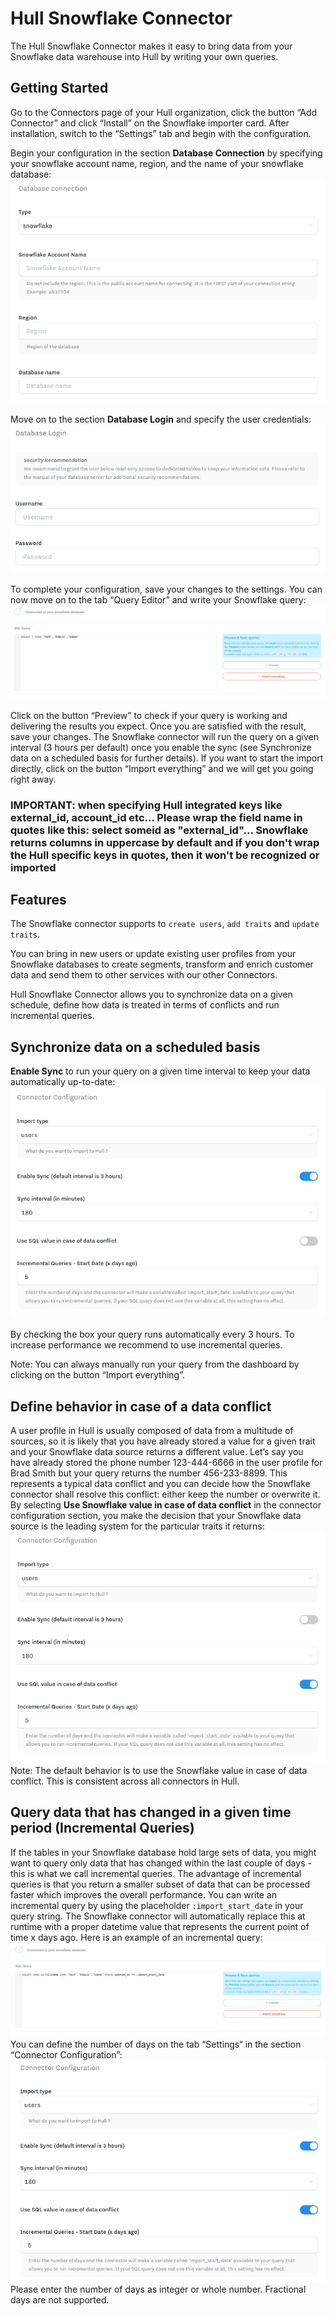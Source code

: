 # Hull Snowflake Connector

The Hull Snowflake Connector makes it easy to bring data from your Snowflake data warehouse into Hull by writing your own queries.

## Getting Started

Go to the Connectors page of your Hull organization, click the button “Add Connector” and click “Install” on the Snowflake importer card. After installation, switch to the “Settings” tab and begin with the configuration.

Begin your configuration in the section **Database Connection** by specifying your snowflake account name, region, and the name of your snowflake database:
![Getting Started Step 1](./docs/gettingstarted01.png)

Move on to the section **Database Login** and specify the user credentials:
![Getting Started Step 2](./docs/gettingstarted02.png)

To complete your configuration, save your changes to the settings. You can now move on to the tab “Query Editor” and write your Snowflake query:
![Getting Started Step 3](./docs/gettingstarted03.png)

Click on the button “Preview” to check if your query is working and delivering the results you expect. Once you are satisfied with the result, save your changes. The Snowflake connector will run the query on a given interval (3 hours per default) once you enable the sync (see Synchronize data on a scheduled basis for further details). If you want to start the import directly, click on the button “Import everything” and we will get you going right away.

### IMPORTANT: when specifying Hull integrated keys like external_id, account_id etc... Please wrap the field name in quotes like this: select someid as "external_id"... Snowflake returns columns in uppercase by default and if you don't wrap the Hull specific keys in quotes, then it won't be recognized or imported

## Features

The Snowflake connector supports to `create users`, `add traits` and `update traits`.

You can bring in new users or update existing user profiles from your Snowflake databases to create segments, transform and enrich customer data and send them to other services with our other Connectors.

Hull Snowflake Connector allows you to synchronize data on a given schedule, define how data is treated in terms of conflicts and run incremental queries.

## Synchronize data on a scheduled basis

**Enable Sync** to run your query on a given time interval to keep your data automatically up-to-date:
![Synchronize Data](./docs/syncschedule01.png)

By checking the box your query runs automatically every 3 hours. To increase performance we recommend to use incremental queries.

Note: You can always manually run your query from the dashboard by clicking on the button “Import everything”.

## Define behavior in case of a data conflict

A user profile in Hull is usually composed of data from a multitude of sources, so it is likely that you have already stored a value for a given trait and your Snowflake data source returns a different value. Let’s say you have already stored the phone number 123-444-6666 in the user profile for Brad Smith but your query returns the number 456-233-8899. This represents a typical data conflict and you can decide how the Snowflake connector shall resolve this conflict: either keep the number or overwrite it. By selecting **Use Snowflake value in case of data conflict** in the connector configuration section, you make the decision that your Snowflake data source is the leading system for the particular traits it returns:
![Handle Data Conflicts](./docs/dataconflict01.png)
Note: The default behavior is to use the Snowflake value in case of data conflict. This is consistent across all connectors in Hull.

## Query data that has changed in a given time period (Incremental Queries)

If the tables in your Snowflake database hold large sets of data, you might want to query only data that has changed within the last couple of days - this is what we call incremental queries. The advantage of incremental queries is that you return a smaller subset of data that can be processed faster which improves the overall performance. You can write an incremental query by using the placeholder `:import_start_date` in your query string. The Snowflake connector will automatically replace this at runtime with a proper datetime value that represents the current point of time x days ago. Here is an example of an incremental query:
![Incremental Queries Dashboard](./docs/incrementalqueries01.png)
You can define the number of days on the tab “Settings“ in the section “Connector Configuration”:
![Incremental Queries Settings](./docs/incrementalqueries02.png)
Please enter the number of days as integer or whole number. Fractional days are not supported.
